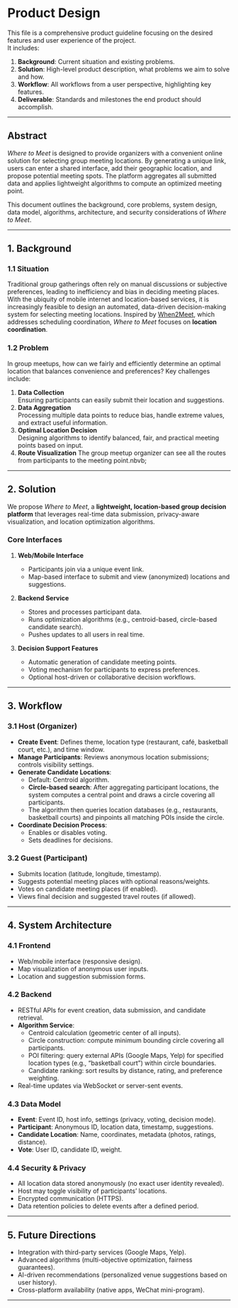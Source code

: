 # Product Design

This file is a comprehensive product guideline focusing on the desired features and user experience of the project.  
It includes:  
1. **Background**: Current situation and existing problems.  
2. **Solution**: High-level product description, what problems we aim to solve and how.  
3. **Workflow**: All workflows from a user perspective, highlighting key features.  
4. **Deliverable**: Standards and milestones the end product should accomplish.  

---

## Abstract

*Where to Meet* is designed to provide organizers with a convenient online solution for selecting group meeting locations. By generating a unique link, users can enter a shared interface, add their geographic location, and propose potential meeting spots. The platform aggregates all submitted data and applies lightweight algorithms to compute an optimized meeting point.  

This document outlines the background, core problems, system design, data model, algorithms, architecture, and security considerations of *Where to Meet*.

---

## 1. Background

### 1.1 Situation
Traditional group gatherings often rely on manual discussions or subjective preferences, leading to inefficiency and bias in deciding meeting places. With the ubiquity of mobile internet and location-based services, it is increasingly feasible to design an automated, data-driven decision-making system for selecting meeting locations. Inspired by [When2Meet](https://www.when2meet.com/), which addresses scheduling coordination, *Where to Meet* focuses on **location coordination**.

### 1.2 Problem
In group meetups, how can we fairly and efficiently determine an optimal location that balances convenience and preferences? Key challenges include:
1. **Data Collection**  
   Ensuring participants can easily submit their location and suggestions.
2. **Data Aggregation**  
   Processing multiple data points to reduce bias, handle extreme values, and extract useful information.
3. **Optimal Location Decision**  
   Designing algorithms to identify balanced, fair, and practical meeting points based on input.
4. **Route Visualization** 
	The group meetup organizer can see all the routes from participants to the meeting point.nbvb;

---

## 2. Solution

We propose *Where to Meet*, a **lightweight, location-based group decision platform** that leverages real-time data submission, privacy-aware visualization, and location optimization algorithms.

### Core Interfaces
1. **Web/Mobile Interface**  
   - Participants join via a unique event link.  
   - Map-based interface to submit and view (anonymized) locations and suggestions.  

2. **Backend Service**  
   - Stores and processes participant data.  
   - Runs optimization algorithms (e.g., centroid-based, circle-based candidate search).  
   - Pushes updates to all users in real time.  

3. **Decision Support Features**  
   - Automatic generation of candidate meeting points.  
   - Voting mechanism for participants to express preferences.  
   - Optional host-driven or collaborative decision workflows.

---

## 3. Workflow

### 3.1 Host (Organizer)
- **Create Event**: Defines theme, location type (restaurant, café, basketball court, etc.), and time window.  
- **Manage Participants**: Reviews anonymous location submissions; controls visibility settings.  
- **Generate Candidate Locations**:  
  - Default: Centroid algorithm.  
  - **Circle-based search**: After aggregating participant locations, the system computes a central point and draws a circle covering all participants.  
  - The algorithm then queries location databases (e.g., restaurants, basketball courts) and pinpoints all matching POIs inside the circle.  
- **Coordinate Decision Process**:  
  - Enables or disables voting.  
  - Sets deadlines for decisions.  

### 3.2 Guest (Participant)
- Submits location (latitude, longitude, timestamp).  
- Suggests potential meeting places with optional reasons/weights.  
- Votes on candidate meeting places (if enabled).  
- Views final decision and suggested travel routes (if allowed).  

---

## 4. System Architecture

### 4.1 Frontend
- Web/mobile interface (responsive design).  
- Map visualization of anonymous user inputs.  
- Location and suggestion submission forms.  

### 4.2 Backend
- RESTful APIs for event creation, data submission, and candidate retrieval.  
- **Algorithm Service**:  
  - Centroid calculation (geometric center of all inputs).  
  - Circle construction: compute minimum bounding circle covering all participants.  
  - POI filtering: query external APIs (Google Maps, Yelp) for specified location types (e.g., “basketball court”) within circle boundaries.  
  - Candidate ranking: sort results by distance, rating, and preference weighting.  
- Real-time updates via WebSocket or server-sent events.  

### 4.3 Data Model
- **Event**: Event ID, host info, settings (privacy, voting, decision mode).  
- **Participant**: Anonymous ID, location data, timestamp, suggestions.  
- **Candidate Location**: Name, coordinates, metadata (photos, ratings, distance).  
- **Vote**: User ID, candidate ID, weight.  

### 4.4 Security & Privacy
- All location data stored anonymously (no exact user identity revealed).  
- Host may toggle visibility of participants’ locations.  
- Encrypted communication (HTTPS).  
- Data retention policies to delete events after a defined period.  

---

## 5. Future Directions
- Integration with third-party services (Google Maps, Yelp).  
- Advanced algorithms (multi-objective optimization, fairness guarantees).  
- AI-driven recommendations (personalized venue suggestions based on user history).  
- Cross-platform availability (native apps, WeChat mini-program).  

---